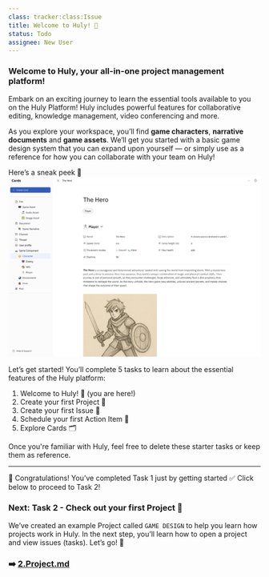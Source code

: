 ```yaml
---
class: tracker:class:Issue
title: Welcome to Huly! 🌟
status: Todo
assignee: New User
---
```

### **Welcome to Huly, your all-in-one project management platform!** 

Embark on an exciting journey to learn the essential tools available to you on the Huly Platform! Huly includes powerful features for collaborative editing, knowledge management, video conferencing and more.

As you explore your workspace, you’ll find **game characters**, **narrative documents** and **game assets**. We’ll get you started with a basic game design system that you can expand upon yourself — or simply use as a reference for how you can collaborate with your team on Huly!

Here’s a sneak peek 👀
![](../files/cards.png)

Let’s get started! You’ll complete 5 tasks to learn about the essential features of the Huly platform:

1. Welcome to Huly! 🌟 (you are here!)
2. Create your first Project 📌
3. Create your first Issue 📝
4. Schedule your first Action Item 📆
5. Explore Cards 🗂️

Once you're familiar with Huly, feel free to delete these starter tasks or keep them as reference.

---

🎉 Congratulations! You’ve completed Task 1 just by getting started ✅ Click below to proceed to Task 2!

### Next: Task 2 - Check out your first Project 📌

We’ve created an example Project called `GAME DESIGN` to help you learn how projects work in Huly. In the next step, you’ll learn how to open a project and view issues (tasks). Let’s go! 🚀

### ➡️ [2.Project.md](./2.Project.md)

